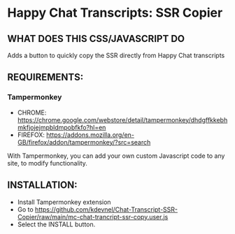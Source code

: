 # Happy Chat Transcripts: SSR Copier

## WHAT DOES THIS CSS/JAVASCRIPT DO
Adds a button to quickly copy the SSR directly from Happy Chat transcripts

## REQUIREMENTS:
### Tampermonkey

* CHROME: https://chrome.google.com/webstore/detail/tampermonkey/dhdgffkkebhmkfjojejmpbldmpobfkfo?hl=en
* FIREFOX: https://addons.mozilla.org/en-GB/firefox/addon/tampermonkey/?src=search

With Tampermonkey, you can add your own custom Javascript code to any site, to modify functionality.

## INSTALLATION:

* Install Tampermonkey extension
* Go to https://github.com/kdevnel/Chat-Transcript-SSR-Copier/raw/main/mc-chat-trancript-ssr-copy.user.js
* Select the INSTALL button.